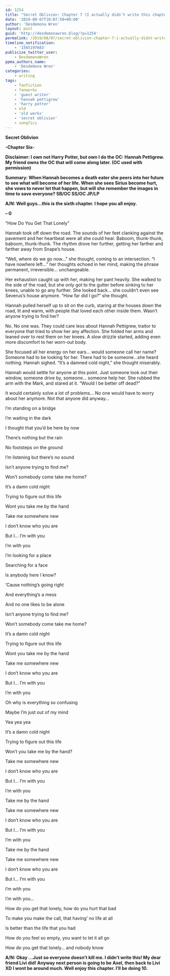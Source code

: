 ```yaml
---
id: 1254
title: "Secret Oblivion: Chapter 7 (I actually didn't write this chapter)"
date: '2019-08-07T10:07:50+00:00'
author: 'Desdemona Wren'
layout: post
guid: 'http://desdemonawren.blog/?p=1254'
permalink: /2019/08/07/secret-oblivion-chapter-7-i-actually-didnt-write-this-chapter/
timeline_notification:
    - '1565197683'
publicize_twitter_user:
    - DesdemonaWren
ppma_authors_name:
    - 'Desdemona Wren'
categories:
    - writing
tags:
    - fanfiction
    - fanworks
    - 'guest writer'
    - 'hannah pettigrew'
    - 'harry potter'
    - old
    - 'old works'
    - 'secret oblivion'
    - songfics
---
```


**Secret Oblivion**

**-Chapter Six-**

**Disclaimer: I own not Harry Potter, but own I do the OC: Hannah Pettigrew. My friend owns the OC that will come along later. (OC used with permission)**

**Summary: When Hannah becomes a death eater she peers into her future to see what will become of her life. When she sees Sirius become hurt, she vows to never let that happen, but will she remember the images in time to save everyone? SB/OC SS/OC JP/LP**

**A/N: Well guys…this is the sixth chapter. I hope you all enjoy.**

**– 0**

“How Do You Get That Lonely”

Hannah took off down the road. The sounds of her feet clanking against the pavement and her heartbeat were all she could hear. Baboom, thunk-thunk, baboom, thunk-thunk. The rhythm drove her further, getting her farther and farther away from Snape’s house.

“Well, where do we go now…” she thought, coming to an intersection. “I have nowhere left…” her thoughts echoed in her mind, making the phrase permanent, irreversible… unchangeable.

Her exhaustion caught up with her, making her pant heavily. She walked to the side of the road, but she only got to the gutter before sinking to her knees, unable to go any further. She looked back… she couldn’t even see Severus’s house anymore. “How far did I go?” she thought.

Hannah pulled herself up to sit on the curb, staring at the houses down the road, lit and warm, with people that loved each other inside them. Wasn’t anyone trying to find her?

No. No one was. They could care less about Hannah Pettigrew, traitor to everyone that tried to show her any affection. She folded her arms and leaned over to rest them on her knees. A slow drizzle started, adding even more discomfort to her worn-out body.

She focused all her energy on her ears… would someone call her name? Someone had to be looking for her. There had to be someone…she heard nothing. Hannah sighed. “It’s a damned cold night,” she thought miserably.

Hannah would settle for anyone at this point. Just someone look out their window, someone drive by, someone… someone help her. She rubbed the arm with the Mark, and stared at it. “Would I be better off dead?”

It would certainly solve a lot of problems… No one would have to worry about her anymore. Not that anyone did anyway…

I’m standing on a bridge

I’m waiting in the dark

I thought that you’d be here by now

There’s nothing but the rain

No footsteps on the ground

I’m listening but there’s no sound

Isn’t anyone trying to find me?

Won’t somebody come take me home?

It’s a damn cold night

Trying to figure out this life

Wont you take me by the hand

Take me somewhere new

I don’t know who you are

But I… I’m with you

I’m with you

I’m looking for a place

Searching for a face

Is anybody here I know?

‘Cause nothing’s going right

And everything’s a mess

And no one likes to be alone

Isn’t anyone trying to find me?

Won’t somebody come take me home?

It’s a damn cold night

Trying to figure out this life

Wont you take me by the hand

Take me somewhere new

I don’t know who you are

But I… I’m with you

I’m with you

Oh why is everything so confusing

Maybe I’m just out of my mind

Yea yea yea

It’s a damn cold night

Trying to figure out this life

Won’t you take me by the hand?

Take me somewhere new

I don’t know who you are

But I… I’m with you

I’m with you

Take me by the hand

Take me somewhere new

I don’t know who you are

But I… I’m with you

I’m with you

Take me by the hand

Take me somewhere new

I don’t know who you are

But I… I’m with you

I’m with you

I’m with you…

How do you get that lonely, how do you hurt that bad

To make you make the call, that having’ no life at all

Is better than the life that you had

How do you feel so empty, you want to let it all go

How do you get that lonely… and nobody know

**A/N: Okay …Just so everyone doesn’t kill me. I didn’t write this! My dear friend Livi did! Anyway next person is going to be Axel, then back to Livi XD I wont be around much. Well enjoy this chapter. I’ll be doing 10.**